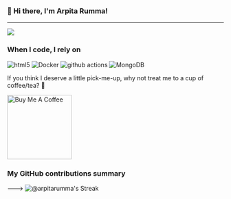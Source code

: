 ### 👋 Hi there, I'm Arpita Rumma!

---

![](https://komarev.com/ghpvc/?username=cycosad&color=fb4362)

<h3>When I code, I rely on</h3>
<p>
  <img alt="html5" src="https://img.shields.io/badge/-HTML5-E34F26?style=flat-square&logo=html5&logoColor=white" />
 
  
  <img alt="Docker" src="https://img.shields.io/badge/-Docker-46a2f1?style=flat-square&logo=docker&logoColor=white" />
  <img alt="github actions" src="https://img.shields.io/badge/-Github_Actions-2088FF?style=flat-square&logo=github-actions&logoColor=white" />
  
<img alt="MongoDB" src="https://img.shields.io/badge/-MongoDB-13aa52?style=flat-square&logo=mongodb&logoColor=white" />
</p>



If you think I deserve a little pick-me-up, why not treat me to a cup of coffee/tea? 🥺

<a href="https://www.buymeacoffee.com/arpitarumma" target="_blank"><img src="https://cdn.buymeacoffee.com/buttons/v2/default-red.png" alt="Buy Me A Coffee" width="150" ></a>

<h3>My GitHub contributions summary</h3>

--->
![@arpitarumma's Streak](https://github-readme-streak-stats.herokuapp.com/?user=@arpitarumma&theme=material-palenight&hide_border=false)
